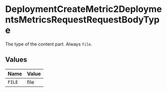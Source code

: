 # DeploymentCreateMetric2DeploymentsMetricsRequestRequestBodyType

The type of the content part. Always `file`.


## Values

| Name   | Value  |
| ------ | ------ |
| `FILE` | file   |